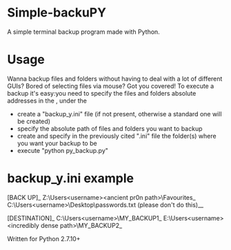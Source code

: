 # Simple-backuPY
A simple terminal backup program made with Python.

# Usage
Wanna backup files and folders without having to deal with a lot of different GUIs? Bored of selecting files via mouse? Got you covered!
To execute a backup it's easy:you need to specify the files and folders absolute addresses in the , under the 
  - create a "backup_y.ini" file (if not present, otherwise a standard one will be created)
  - specify the absolute path of files and folders you want to backup
  - create and specify in the previously cited ".ini" file the folder(s) where you want your backup to be
  - execute "python py_backup.py"

# backup_y.ini example
[BACK UP]_
Z:\Users\<username>\<ancient pr0n path>\Favourites_
C:\Users\<username>\Desktop\passwords.txt         (please don't do this)__

[DESTINATION]_
C:\Users\<username>\MY_BACKUP1_
E:\Users\<username>\<incredibly dense path>\MY_BACKUP2_


Written for Python 2.7.10+ 
